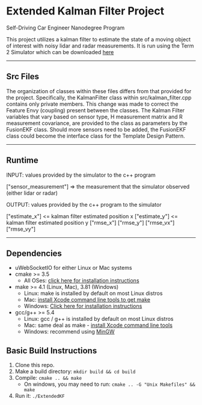 # Extended Kalman Filter Project
Self-Driving Car Engineer Nanodegree Program

This project utilizes a kalman filter to estimate the state of a moving object of interest with noisy lidar and radar measurements.  It is run using the Term 2 Simulator which can be downloaded [here](https://github.com/udacity/self-driving-car-sim/releases)

---

## Src Files
The organization of classes within these files differs from that provided for the project.  Specifically, the KalmanFilter class within src/kalman_filter.cpp contains only private members.  This change was made to correct the Feature Envy (coupling) present between the classes.  The Kalman Filter variables that vary based on sensor type, H measurement matrix and R measurement covariance, are provided to the class as parameters by the FusionEKF class.  Should more sensors need to be added, the FusionEKF class could become the interface class for the Template Design Pattern. 

---

## Runtime

INPUT: values provided by the simulator to the c++ program

["sensor_measurement"] => the measurement that the simulator observed (either lidar or radar)

OUTPUT: values provided by the c++ program to the simulator

["estimate_x"] <= kalman filter estimated position x
["estimate_y"] <= kalman filter estimated position y
["rmse_x"]
["rmse_y"]
["rmse_vx"]
["rmse_vy"]

---

## Dependencies

* uWebSocketIO for either Linux or Mac systems
* cmake >= 3.5
  * All OSes: [click here for installation instructions](https://cmake.org/install/)
* make >= 4.1 (Linux, Mac), 3.81 (Windows)
  * Linux: make is installed by default on most Linux distros
  * Mac: [install Xcode command line tools to get make](https://developer.apple.com/xcode/features/)
  * Windows: [Click here for installation instructions](http://gnuwin32.sourceforge.net/packages/make.htm)
* gcc/g++ >= 5.4
  * Linux: gcc / g++ is installed by default on most Linux distros
  * Mac: same deal as make - [install Xcode command line tools](https://developer.apple.com/xcode/features/)
  * Windows: recommend using [MinGW](http://www.mingw.org/)

## Basic Build Instructions

1. Clone this repo.
2. Make a build directory: `mkdir build && cd build`
3. Compile: `cmake .. && make` 
   * On windows, you may need to run: `cmake .. -G "Unix Makefiles" && make`
4. Run it: `./ExtendedKF `
